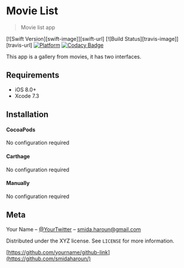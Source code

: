 # Movie List
> Movie list app

[![Swift Version][swift-image]][swift-url]
[![Build Status][travis-image]][travis-url]
[![Platform](https://img.shields.io/cocoapods/p/LFAlertController.svg?style=flat)](http://cocoapods.org/pods/LFAlertController)
[![Codacy Badge](https://api.codacy.com/project/badge/Grade/dab68764dd0148e9b1282b85b9d2933c)](https://www.codacy.com/app/smidaharoun/MovieListSwift?utm_source=github.com&amp;utm_medium=referral&amp;utm_content=smidaharoun/MovieListSwift&amp;utm_campaign=Badge_Grade)

This app is a gallery from movies, it has two interfaces.

## Requirements

- iOS 8.0+
- Xcode 7.3

## Installation

#### CocoaPods
No configuration required

#### Carthage
No configuration required

#### Manually
No configuration required

## Meta

Your Name – [@YourTwitter](https://twitter.com/HarounSMIDA) – smida.haroun@gmail.com

Distributed under the XYZ license. See ``LICENSE`` for more information.

[https://github.com/yourname/github-link](https://github.com/smidaharoun/)
